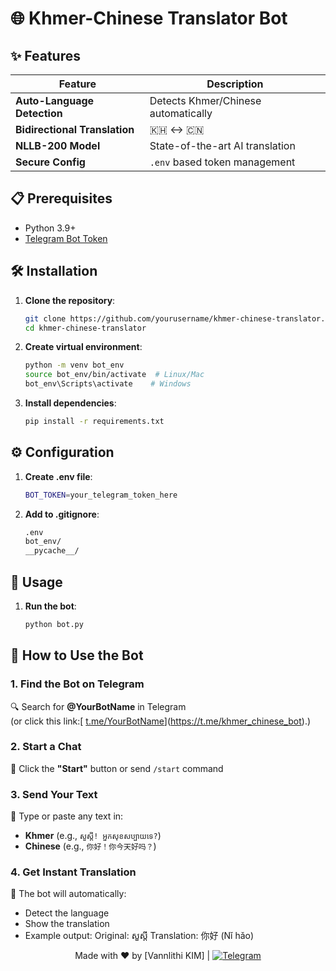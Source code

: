 # 🌐 Khmer-Chinese Translator Bot 

## ✨ Features
| Feature | Description |
|---------|-------------|
| **Auto-Language Detection** | Detects Khmer/Chinese automatically |
| **Bidirectional Translation** | 🇰🇭 ↔ 🇨🇳 |
| **NLLB-200 Model** | State-of-the-art AI translation |
| **Secure Config** | `.env` based token management |

## 📋 Prerequisites
- Python 3.9+
- [Telegram Bot Token](https://t.me/BotFather)

## 🛠️ Installation

1. **Clone the repository**:
   ```bash
   git clone https://github.com/yourusername/khmer-chinese-translator.git
   cd khmer-chinese-translator
   ```


2. **Create virtual environment**:

    ```bash
    python -m venv bot_env
    source bot_env/bin/activate  # Linux/Mac
    bot_env\Scripts\activate    # Windows
    ```

3. **Install dependencies**:
  
    ```bash
    pip install -r requirements.txt
    ```

## ⚙️ Configuration

1. **Create .env file**:

    ```bash
    BOT_TOKEN=your_telegram_token_here
    ```

2. **Add to .gitignore**:

    ```bash
    .env
    bot_env/
    __pycache__/
    ```

## 💬 Usage

1. **Run the bot**:
    
    ```bash
    python bot.py
    ```
## 🚀 How to Use the Bot

### 1. Find the Bot on Telegram
🔍 Search for **@YourBotName** in Telegram  
(or click this link:[ [t.me/YourBotName](https://t.me/YourBotName)](https://t.me/khmer_chinese_bot).)

### 2. Start a Chat
💬 Click the **"Start"** button or send `/start` command

### 3. Send Your Text
📝 Type or paste any text in:
- **Khmer** (e.g., `សួស្តី! អ្នកសុខសប្បាយទេ?`)  
- **Chinese** (e.g., `你好！你今天好吗？`)

### 4. Get Instant Translation
🔄 The bot will automatically:
- Detect the language
- Show the translation  
- Example output: Original: សួស្តី
                  Translation: 你好 (Nǐ hǎo)

  
<div align="center"> Made with ❤️ by [Vannlithi KIM] | <a href="https://t.me/vannlithi_kim"> <img src="https://img.shields.io/badge/Telegram-Contact%20Me-blue?logo=telegram" alt="Telegram"> </a> </div> 
